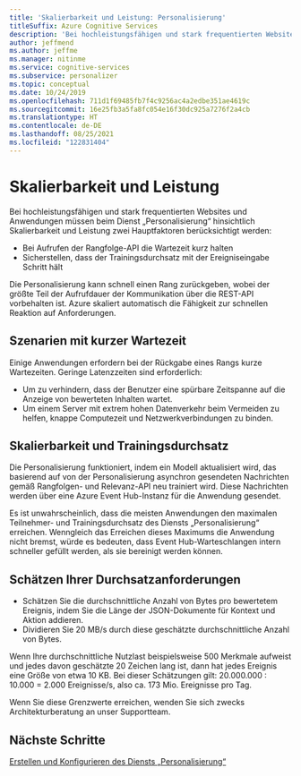 ```yaml
---
title: 'Skalierbarkeit und Leistung: Personalisierung'
titleSuffix: Azure Cognitive Services
description: 'Bei hochleistungsfähigen und stark frequentierten Websites und Anwendungen müssen beim Dienst „Personalisierung“ hinsichtlich Skalierbarkeit und Leistung zwei Hauptfaktoren berücksichtigt werden: Latenz und Trainingsdurchsatz.'
author: jeffmend
ms.author: jeffme
ms.manager: nitinme
ms.service: cognitive-services
ms.subservice: personalizer
ms.topic: conceptual
ms.date: 10/24/2019
ms.openlocfilehash: 711d1f69485fb7f4c9256ac4a2edbe351ae4619c
ms.sourcegitcommit: 16e25fb3a5fa8fc054e16f30dc925a7276f2a4cb
ms.translationtype: HT
ms.contentlocale: de-DE
ms.lasthandoff: 08/25/2021
ms.locfileid: "122831404"
---
```

# <a name="scalability-and-performance"></a>Skalierbarkeit und Leistung

Bei hochleistungsfähigen und stark frequentierten Websites und Anwendungen müssen beim Dienst „Personalisierung“ hinsichtlich Skalierbarkeit und Leistung zwei Hauptfaktoren berücksichtigt werden:

* Bei Aufrufen der Rangfolge-API die Wartezeit kurz halten
* Sicherstellen, dass der Trainingsdurchsatz mit der Ereigniseingabe Schritt hält

Die Personalisierung kann schnell einen Rang zurückgeben, wobei der größte Teil der Aufrufdauer der Kommunikation über die REST-API vorbehalten ist. Azure skaliert automatisch die Fähigkeit zur schnellen Reaktion auf Anforderungen.

##  <a name="low-latency-scenarios"></a>Szenarien mit kurzer Wartezeit

Einige Anwendungen erfordern bei der Rückgabe eines Rangs kurze Wartezeiten. Geringe Latenzzeiten sind erforderlich:

* Um zu verhindern, dass der Benutzer eine spürbare Zeitspanne auf die Anzeige von bewerteten Inhalten wartet.
* Um einem Server mit extrem hohen Datenverkehr beim Vermeiden zu helfen, knappe Computezeit und Netzwerkverbindungen zu binden.


## <a name="scalability-and-training-throughput"></a>Skalierbarkeit und Trainingsdurchsatz

Die Personalisierung funktioniert, indem ein Modell aktualisiert wird, das basierend auf von der Personalisierung asynchron gesendeten Nachrichten gemäß Rangfolgen- und Relevanz-API neu trainiert wird. Diese Nachrichten werden über eine Azure Event Hub-Instanz für die Anwendung gesendet.

 Es ist unwahrscheinlich, dass die meisten Anwendungen den maximalen Teilnehmer- und Trainingsdurchsatz des Diensts „Personalisierung“ erreichen. Wenngleich das Erreichen dieses Maximums die Anwendung nicht bremst, würde es bedeuten, dass Event Hub-Warteschlangen intern schneller gefüllt werden, als sie bereinigt werden können.

## <a name="how-to-estimate-your-throughput-requirements"></a>Schätzen Ihrer Durchsatzanforderungen

* Schätzen Sie die durchschnittliche Anzahl von Bytes pro bewertetem Ereignis, indem Sie die Länge der JSON-Dokumente für Kontext und Aktion addieren.
* Dividieren Sie 20 MB/s durch diese geschätzte durchschnittliche Anzahl von Bytes.

Wenn Ihre durchschnittliche Nutzlast beispielsweise 500 Merkmale aufweist und jedes davon geschätzte 20 Zeichen lang ist, dann hat jedes Ereignis eine Größe von etwa 10 KB. Bei dieser Schätzungen gilt: 20.000.000 : 10.000 = 2.000 Ereignisse/s, also ca. 173 Mio. Ereignisse pro Tag. 

Wenn Sie diese Grenzwerte erreichen, wenden Sie sich zwecks Architekturberatung an unser Supportteam.

## <a name="next-steps"></a>Nächste Schritte

[Erstellen und Konfigurieren des Diensts „Personalisierung“](how-to-settings.md)